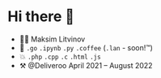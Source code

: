 # Hi there 👋

* 👨🏻 Maksim Litvinov
* 🚀 `.go` `.ipynb` `.py` `.coffee` (`.lan` - soon!™)
* 💥 `.php` `.cpp` `.c` `.html` `.js`
* ⚒️ @Deliveroo April 2021 – August 2022 
